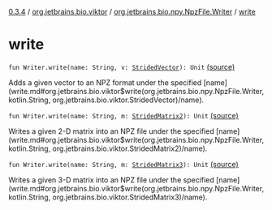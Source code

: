 [0.3.4](../../index.md) / [org.jetbrains.bio.viktor](../index.md) / [org.jetbrains.bio.npy.NpzFile.Writer](index.md) / [write](.)

# write

`fun Writer.write(name: String, v: `[`StridedVector`](../-strided-vector/index.md)`): Unit` [(source)](https://github.com/JetBrains-Research/viktor/blob/0.3.4/src/main/kotlin/org/jetbrains/bio/viktor/Serialization.kt#L39)

Adds a given vector to an NPZ format under the specified [name](write.md#org.jetbrains.bio.viktor$write(org.jetbrains.bio.npy.NpzFile.Writer, kotlin.String, org.jetbrains.bio.viktor.StridedVector)/name).

`fun Writer.write(name: String, m: `[`StridedMatrix2`](../-strided-matrix2/index.md)`): Unit` [(source)](https://github.com/JetBrains-Research/viktor/blob/0.3.4/src/main/kotlin/org/jetbrains/bio/viktor/Serialization.kt#L44)

Writes a given 2-D matrix into an NPZ file under the specified [name](write.md#org.jetbrains.bio.viktor$write(org.jetbrains.bio.npy.NpzFile.Writer, kotlin.String, org.jetbrains.bio.viktor.StridedMatrix2)/name).

`fun Writer.write(name: String, m: `[`StridedMatrix3`](../-strided-matrix3/index.md)`): Unit` [(source)](https://github.com/JetBrains-Research/viktor/blob/0.3.4/src/main/kotlin/org/jetbrains/bio/viktor/Serialization.kt#L49)

Writes a given 3-D matrix into an NPZ file under the specified [name](write.md#org.jetbrains.bio.viktor$write(org.jetbrains.bio.npy.NpzFile.Writer, kotlin.String, org.jetbrains.bio.viktor.StridedMatrix3)/name).

